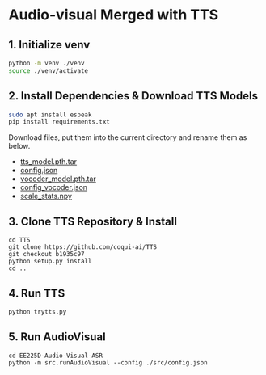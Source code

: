 # Audio-visual Merged with TTS



## 1. Initialize venv

```bash
python -m venv ./venv
source ./venv/activate
```



## 2. Install Dependencies & Download TTS Models

```bash
sudo apt install espeak
pip install requirements.txt
```

Download files, put them into the current directory and rename them as below.

- [tts_model.pth.tar](https://drive.google.com/uc?id=1dntzjWFg7ufWaTaFy80nRz-Tu02xWZos)
- [config.json](https://drive.google.com/uc?id=18CQ6G6tBEOfvCHlPqP8EBI4xWbrr9dBc)
- [vocoder_model.pth.tar](https://drive.google.com/uc?id=1Ty5DZdOc0F7OTGj9oJThYbL5iVu_2G0K)
- [config_vocoder.json](https://drive.google.com/uc?id=1Rd0R_nRCrbjEdpOwq6XwZAktvugiBvmu)
- [scale_stats.npy](https://drive.google.com/uc?id=11oY3Tv0kQtxK_JPgxrfesa99maVXHNxU)

## 3. Clone TTS Repository & Install

```
cd TTS
git clone https://github.com/coqui-ai/TTS
git checkout b1935c97
python setup.py install
cd ..
```



## 4. Run TTS

```bash
python trytts.py
```



## 5. Run AudioVisual

```
cd EE225D-Audio-Visual-ASR
python -m src.runAudioVisual --config ./src/config.json
```

